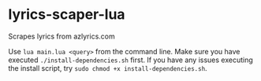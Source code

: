 # lyrics-scaper-lua
Scrapes lyrics from azlyrics.com


Use `lua main.lua <query>` from the command line. Make sure you have executed `./install-dependencies.sh` first. If you have any issues executing the install script, try `sudo chmod +x install-dependencies.sh`.
